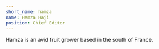 ```yaml
---
short_name: hamza
name: Hamza Haji
position: Chief Editor
---
```

Hamza is an avid fruit grower based in the south of France.